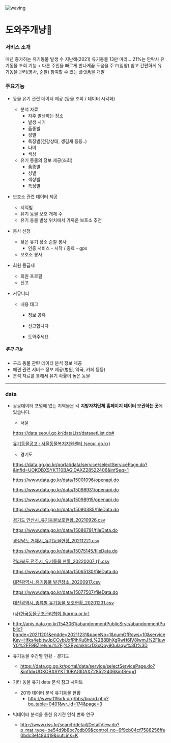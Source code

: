 ![waving](https://capsule-render.vercel.app/api?type=waving&height=200&text=🎉BigData_A302팀!🎉&fontAlign=50&fontAlignY=40&color=gradient)

# 도와주개냥🐾

### 서비스 소개

매년 증가하는 유기동물 발생 수  지난해(2021) 유기동물 13만 마리… 21%는 안락사 
유기동물 조회 기능 + 다른 주인을 빠르게 만나게끔 도움을 주고(입양) 쉽고 
간편하게 유기동물 관리(봉사, 순찰) 참여할 수 있는 플랫폼을 개발



### 주요기능

- 동물 유기 관련 데이터 제공 (동물 조회 / 데이터 시각화)

  - 분석 자료
    - 자주 발생하는 장소
    - 발생 시기
    - 품종별
    - 성별
    - 특징별(건강상태, 생김새 등등..)
    - 나이
    - 색상
  - 유기 동물의 정보 제공(조회)
    - 품종별
    - 성별
    - 색상별
    - 특징별

- 보호소 관련 데이터 제공

  - 지역별
  - 유기 동물 보호 개체 수
  - 유기 동물 발생 위치에서 가까운 보호소 추천

- 봉사 신청

  - 잦은 유기 장소 순찰 봉사
    - 인증 서비스 - 시작 / 종료 - gps
  - 보호소 봉사

- 회원 등급제

  - 회원 프로필
  - 신고

- 커뮤니티

  - 내용 태그

    - 정보 공유

    - 신고합니다

    - 도와주세요

      

##### 추가 기능

- 구조 동물 관련 데이터 분석 정보 제공
- 애견 관련 서비스 정보 제공(병원, 약국, 카페 등등)
- 분석 자료를 통해서 유기 확률이 높은 동물

<hr>

### data

- 공공데이터 포털에 없는 지역들은 각 **지방자치단체 홈페이지 데이터 보관하는 곳**에 있습니다.

  - 서울

  https://data.seoul.go.kr/dataList/datasetList.do#

  [유기동물공고 : 서울동물복지지원센터 (seoul.go.kr)](https://animal.seoul.go.kr/organic)

  - 경기도

  https://data.gg.go.kr/portal/data/service/selectServicePage.do?&infId=UOKOBXSYKT10BAGIDAXZ28522406&infSeq=1

  https://www.data.go.kr/data/15001096/openapi.do

  https://www.data.go.kr/data/15098931/openapi.do

  https://www.data.go.kr/data/15098915/openapi.do

  https://www.data.go.kr/data/15090385/fileData.do

  [경기도 안산시_유기동물보호현황_20210926.csv](https://s3-us-west-2.amazonaws.com/secure.notion-static.com/b95a519c-14f1-45d9-9a86-95ba8f2249de/경기도_안산시_유기동물보호현황_20210926.csv)

  https://www.data.go.kr/data/15086791/fileData.do

  [경상남도 거제시_유기동물현황_20211221.csv](https://s3-us-west-2.amazonaws.com/secure.notion-static.com/ae3644ec-46fb-494c-9bb3-f8c1cf55b754/경상남도_거제시_유기동물현황_20211221.csv)

  https://www.data.go.kr/data/15075145/fileData.do

  [전라북도 전주시_유기동물 현황_20220207 (1).csv](https://s3-us-west-2.amazonaws.com/secure.notion-static.com/bc864e5b-62ac-4889-9cc0-4385e3bde278/전라북도_전주시_유기동물_현황_20220207_(1).csv)

  https://www.data.go.kr/data/15065130/fileData.do

  [대전광역시_유기동물 발견장소_20200917.csv](https://s3-us-west-2.amazonaws.com/secure.notion-static.com/8d5bc3a0-d3f2-4b32-8905-71d7b77035a2/대전광역시_유기동물_발견장소_20200917.csv)

  https://www.data.go.kr/data/15077507/fileData.do

  [대전광역시_종류별 유기동물 보호현황_20201231.csv](https://s3-us-west-2.amazonaws.com/secure.notion-static.com/7a8cb72e-29c1-4f56-9202-380104ce4d01/대전광역시_종류별_유기동물_보호현황_20201231.csv)

  [(사)한국동물구조관리협회 (karma.or.kr)](https://www.karma.or.kr/human_boardA/animal_board.php?act=list&bid=animal&r=1589369710)

- http://apis.data.go.kr/1543061/abandonmentPublicSrvc/abandonmentPublic?bgnde=20211201&endde=20211231&pageNo=1&numOfRows=10&serviceKey=Hfks4ebltwJpCCvbUxfPihKu8htL%2B8BhXgRwH6IV8lwmJ%2FluwY0%2FF9BZreIvnu%2Fj%2BysmklrcrD3xQoy90uIaqw%3D%3D

- 유기동물 주간별 현황 - 경기도
  - https://data.gg.go.kr/portal/data/service/selectServicePage.do?&infId=UOKOBXSYKT10BAGIDAXZ28522406&infSeq=1

- 기타 동물 유기 data 분석 참고 사이트
  - 2019 데이터 분석 유기동물 현황
    - http://www.119ark.org/bbs/board.php?bo_table=0401&wr_id=174&page=3
- 빅데이터 분석을 통한 유기견 인식 변화 연구
  - http://www.riss.kr/search/detail/DetailView.do?p_mat_type=be54d9b8bc7cdb09&control_no=6f9cb04cf7588256ffe0bdc3ef48d419&outLink=K

